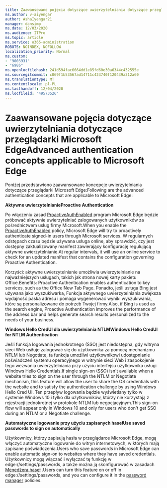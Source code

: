 ```yaml
---
title: Zaawansowane pojęcia dotyczące uwierzytelniania dotyczące przeglądarki Microsoft Edge
ms.author: v-aiyengar
author: AshaIyengar21
manager: dansimp
ms.date: 12/03/2020
ms.audience: ITPro
ms.topic: article
ms.service: o365-administration
ROBOTS: NOINDEX, NOFOLLOW
localization_priority: Normal
ms.custom:
- "9003931"
- "6986"
ms.openlocfilehash: 241d594fac6664dd1e85fd60e30a6344c432555e
ms.sourcegitcommit: c069f1b53567ad14711c423740f120439a312a60
ms.translationtype: MT
ms.contentlocale: pl-PL
ms.lasthandoff: 12/04/2020
ms.locfileid: "49573526"
---
```

# <a name="advanced-authentication-concepts-applicable-to-microsoft-edge"></a><span data-ttu-id="34c8b-102">Zaawansowane pojęcia dotyczące uwierzytelniania dotyczące przeglądarki Microsoft Edge</span><span class="sxs-lookup"><span data-stu-id="34c8b-102">Advanced authentication concepts applicable to Microsoft Edge</span></span>

<span data-ttu-id="34c8b-103">Poniżej przedstawiono zaawansowane koncepcje uwierzytelniania dotyczące przeglądarki Microsoft Edge:</span><span class="sxs-lookup"><span data-stu-id="34c8b-103">Following are the advanced authentication concepts that are applicable to Microsoft Edge:</span></span>

<span data-ttu-id="34c8b-104">**Aktywne uwierzytelnianie**</span><span class="sxs-lookup"><span data-stu-id="34c8b-104">**Proactive Authentication**</span></span>

<span data-ttu-id="34c8b-105">Po włączeniu zasad [ProactiveAuthEnabled](https://go.microsoft.com/fwlink/?linkid=2134621) program Microsoft Edge będzie próbować aktywnie uwierzytelniać zalogowanych użytkowników za pośrednictwem usług firmy Microsoft.</span><span class="sxs-lookup"><span data-stu-id="34c8b-105">When you enable the [ProactiveAuthEnabled](https://go.microsoft.com/fwlink/?linkid=2134621) policy, Microsoft Edge will try to proactively authenticate signed-in users through Microsoft services.</span></span> <span data-ttu-id="34c8b-106">W regularnych odstępach czasu będzie używana usługa online, aby sprawdzić, czy jest dostępny zaktualizowany manifest zawierający konfigurację regulującą aktywne uwierzytelnianie.</span><span class="sxs-lookup"><span data-stu-id="34c8b-106">At regular intervals, it will use an online service to check for an updated manifest that contains the configuration governing Proactive Authentication.</span></span>

<span data-ttu-id="34c8b-107">Korzyści: aktywne uwierzytelnianie umożliwia uwierzytelnianie na najważniejszych usługach, takich jak strona nowej karty pakietu Office.</span><span class="sxs-lookup"><span data-stu-id="34c8b-107">Benefits: Proactive Authentication enables authentication to key services, such as the Office New Tab Page.</span></span> <span data-ttu-id="34c8b-108">Ponadto, jeśli usługa Bing jest używana jako wyszukiwarka, Funkcja aktywnego uwierzytelniania zwiększa wydajność paska adresu i pomaga wygenerować wyniki wyszukiwania, które są personalizowane do potrzeb Twojej firmy.</span><span class="sxs-lookup"><span data-stu-id="34c8b-108">Also, if Bing is used as the search engine, Proactive Authentication improves the performance of the address bar and helps generate search results personalized to the needs of your business.</span></span>

<span data-ttu-id="34c8b-109">**Windows Hello CredUI dla uwierzytelniania NTLM**</span><span class="sxs-lookup"><span data-stu-id="34c8b-109">**Windows Hello CredUI for NTLM Authentication**</span></span>

<span data-ttu-id="34c8b-110">Jeśli funkcja logowania jednokrotnego (SSO) jest niedostępna, gdy witryna sieci Web usiłuje zalogować się do użytkownika za pomocą mechanizmu NTLM lub Negotiate, ta funkcja umożliwi użytkownikowi udostępnianie poświadczeń systemu operacyjnego w witrynie sieci Web i zaspokojenie tego wezwania uwierzytelniania przy użyciu interfejsu użytkownika usługi Windows Hello Credentials.</span><span class="sxs-lookup"><span data-stu-id="34c8b-110">If single sign-on (SSO) isn't available when a website tries to sign on the user through the NTLM or Negotiate mechanism, this feature will allow the user to share the OS credentials with the website and to satisfy the authentication challenge by using Windows Hello Cred UI.</span></span> <span data-ttu-id="34c8b-111">Ten przepływ logowania będzie wyświetlany tylko w systemie Windows 10 i tylko dla użytkowników, którzy nie korzystają z rejestracji jednokrotnej w protokole NTLM lub negocjacyjnym.</span><span class="sxs-lookup"><span data-stu-id="34c8b-111">This sign-on flow will appear only in Windows 10 and only for users who don't get SSO during an NTLM or a Negotiate challenge.</span></span>

<span data-ttu-id="34c8b-112">**Automatyczne logowanie przy użyciu zapisanych haseł**</span><span class="sxs-lookup"><span data-stu-id="34c8b-112">**Use saved passwords to sign on automatically**</span></span>

<span data-ttu-id="34c8b-113">Użytkownicy, którzy zapisują hasła w przeglądarce Microsoft Edge, mogą włączyć automatyczne logowanie do witryn internetowych, w których mają zapisane poświadczenia.</span><span class="sxs-lookup"><span data-stu-id="34c8b-113">Users who save passwords in Microsoft Edge can enable automatic sign-on to websites where they have saved credentials.</span></span> <span data-ttu-id="34c8b-114">Użytkownicy mogą włączać i wyłączać tę funkcję w edge://settings/passwords, a także można ją skonfigurować w zasadach [Menedżera haseł](https://go.microsoft.com/fwlink/?linkid=2134622) .</span><span class="sxs-lookup"><span data-stu-id="34c8b-114">Users can turn this feature on or off in edge://settings/passwords, and you can configure it in the [password manager](https://go.microsoft.com/fwlink/?linkid=2134622) policies.</span></span>

